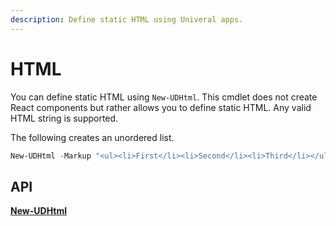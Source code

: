 ```yaml
---
description: Define static HTML using Univeral apps.
---
```


# HTML

You can define static HTML using `New-UDHtml`. This cmdlet does not create React components but rather allows you to define static HTML. Any valid HTML string is supported.

The following creates an unordered list.

```powershell
New-UDHtml -Markup "<ul><li>First</li><li>Second</li><li>Third</li></ul>"
```

## API

[**New-UDHtml**](https://github.com/ironmansoftware/universal-docs/blob/master/cmdlets/New-UDHtml.txt)
